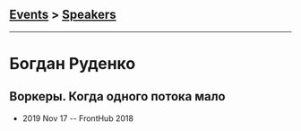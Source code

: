 ## [Events](../README.md) > [Speakers](../speakers.md)
---

# Богдан Руденко

## Воркеры. Когда одного потока мало
- 2019 Nov 17 -- FrontHub 2018    
